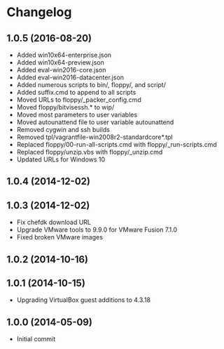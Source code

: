 # Changelog

## 1.0.5 (2016-08-20)

* Added	win10x64-enterprise.json
* Added	win10x64-preview.json
* Added	eval-win2016-core.json
* Added	eval-win2016-datacenter.json
* Added numerous scripts to bin/, floppy/, and script/
* Added suffix.cmd to append to all scripts
* Moved URLs to floppy/_packer_config.cmd
* Moved floppy/bitvisessh.* to wip/
* Moved most parameters to user variables
* Moved autounattend file to user variable autounattend
* Removed cygwin and ssh builds
* Removed tpl/vagrantfile-win2008r2-standardcore*.tpl
* Replaced floppy/00-run-all-scripts.cmd with floppy/_run-scripts.cmd
* Replaced floppy/unzip.vbs with floppy/_unzip.cmd
* Updated URLs for Windows 10

## 1.0.4 (2014-12-02)

## 1.0.3 (2014-12-02)

* Fix chefdk download URL
* Upgrade VMware tools to 9.9.0 for VMware Fusion 7.1.0
* Fixed broken VMware images

## 1.0.2 (2014-10-16)

## 1.0.1 (2014-10-15)

* Upgrading VirtualBox guest additions to 4.3.18

## 1.0.0 (2014-05-09)

* Initial commit
